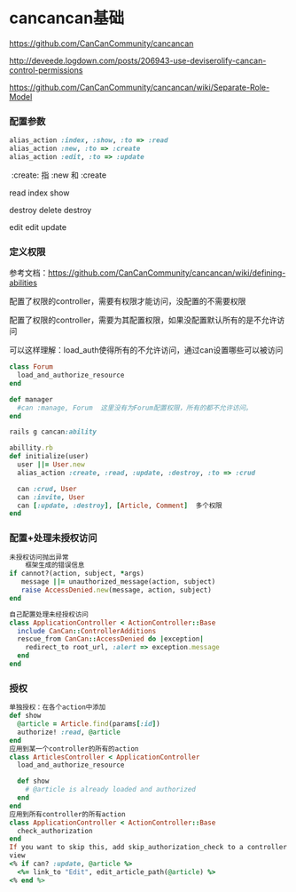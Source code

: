 # cancancan基础

https://github.com/CanCanCommunity/cancancan

http://deveede.logdown.com/posts/206943-use-deviserolify-cancan-control-permissions

https://github.com/CanCanCommunity/cancancan/wiki/Separate-Role-Model

### 配置参数

```ruby
alias_action :index, :show, :to => :read
alias_action :new, :to => :create
alias_action :edit, :to => :update
```

​	:create: 指 :new 和 :create

read  index show

destroy delete destroy

edit edit update

### 定义权限

参考文档：https://github.com/CanCanCommunity/cancancan/wiki/defining-abilities

配置了权限的controller，需要有权限才能访问，没配置的不需要权限

配置了权限的controller，需要为其配置权限，如果没配置默认所有的是不允许访问

可以这样理解：load_auth使得所有的不允许访问，通过can设置哪些可以被访问

```ruby
class Forum
  load_and_authorize_resource
end

def manager
  #can :manage, Forum  这里没有为Forum配置权限，所有的都不允许访问。
end
```

```ruby
rails g cancan:ability
```

```ruby
abillity.rb
def initialize(user)
  user ||= User.new
  alias_action :create, :read, :update, :destroy, :to => :crud

  can :crud, User
  can :invite, User
  can [:update, :destroy], [Article, Comment]  多个权限
end
```

### 配置+处理未授权访问

```ruby
未授权访问抛出异常
	框架生成的错误信息
if cannot?(action, subject, *args)
   message ||= unauthorized_message(action, subject)
   raise AccessDenied.new(message, action, subject)
end

自己配置处理未经授权访问
class ApplicationController < ActionController::Base
  include CanCan::ControllerAdditions
  rescue_from CanCan::AccessDenied do |exception|
    redirect_to root_url, :alert => exception.message
  end
end
```

### 授权

```ruby
单独授权：在各个action中添加
def show
  @article = Article.find(params[:id])
  authorize! :read, @article
end
应用到某一个controller的所有的action
class ArticlesController < ApplicationController
  load_and_authorize_resource

  def show
    # @article is already loaded and authorized
  end
end
应用到所有controller的所有action
class ApplicationController < ActionController::Base
  check_authorization
end
If you want to skip this, add skip_authorization_check to a controller subclass.
view
<% if can? :update, @article %>
  <%= link_to "Edit", edit_article_path(@article) %>
<% end %>
```

